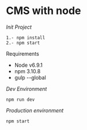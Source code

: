 # CMS with node

*Init Project*
```
1.- npm install
2.- npm start
```

Requirements
  * Node v6.9.1
  * npm 3.10.8
  * gulp --global

*Dev Environment*
```
npm run dev
```

*Production environment*
```
npm start
```
